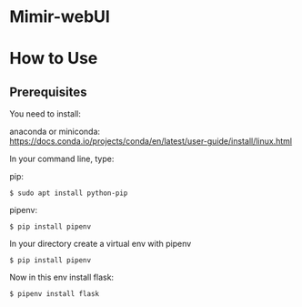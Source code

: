 # Mimir-webUI


How to Use
==========

Prerequisites
-------------

You need to install:

anaconda or miniconda: https://docs.conda.io/projects/conda/en/latest/user-guide/install/linux.html

In your command line, type:

pip: 

    $ sudo apt install python-pip
    
pipenv:

    $ pip install pipenv
   

In your directory create a virtual env with pipenv

    $ pip install pipenv
    
Now in this env install flask:

    $ pipenv install flask
    
